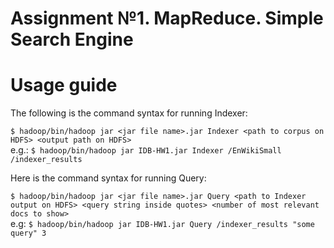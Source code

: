 # Assignment №1. MapReduce. Simple Search Engine

# Usage guide
The following is the command syntax for running Indexer:

```$ hadoop/bin/hadoop jar <jar file name>.jar Indexer <path to corpus on HDFS> <output path on HDFS>```  
e.g.: ```$ hadoop/bin/hadoop jar IDB-HW1.jar Indexer /EnWikiSmall /indexer_results```

Here is the command syntax for running Query:

```$ hadoop/bin/hadoop jar <jar file name>.jar Query <path to Indexer output on HDFS> <query string inside quotes> <number of most relevant docs to show>```  
e.g: ```$ hadoop/bin/hadoop jar IDB-HW1.jar Query /indexer_results "some query" 3```
